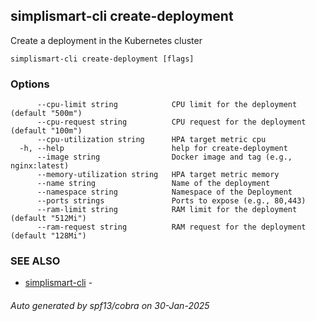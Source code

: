 ## simplismart-cli create-deployment

Create a deployment in the Kubernetes cluster

```
simplismart-cli create-deployment [flags]
```

### Options

```
      --cpu-limit string            CPU limit for the deployment (default "500m")
      --cpu-request string          CPU request for the deployment (default "100m")
      --cpu-utilization string      HPA target metric cpu
  -h, --help                        help for create-deployment
      --image string                Docker image and tag (e.g., nginx:latest)
      --memory-utilization string   HPA target metric memory
      --name string                 Name of the deployment
      --namespace string            Namespace of the Deployment
      --ports strings               Ports to expose (e.g., 80,443)
      --ram-limit string            RAM limit for the deployment (default "512Mi")
      --ram-request string          RAM request for the deployment (default "128Mi")
```

### SEE ALSO

* [simplismart-cli](simplismart-cli.md)	 - 

###### Auto generated by spf13/cobra on 30-Jan-2025
